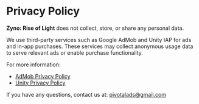 # Privacy Policy

**Zyno: Rise of Light** does not collect, store, or share any personal data.

We use third-party services such as Google AdMob and Unity IAP for ads and in-app purchases. These services may collect anonymous usage data to serve relevant ads or enable purchase functionality.

For more information:
- [AdMob Privacy Policy](https://policies.google.com/privacy)
- [Unity Privacy Policy](https://unity.com/legal/privacy-policy)

If you have any questions, contact us at: pivotalads@gmail.com
